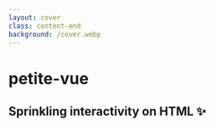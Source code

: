 ```yaml
---
layout: cover
class: content-end
background: /cover.webp
---
```


# **petite-vue**

## Sprinkling interactivity on HTML ✨

<!--
* Thank the organizers
-->
